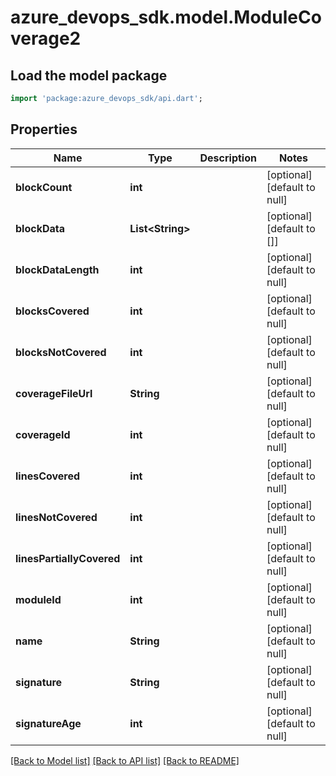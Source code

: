 # azure_devops_sdk.model.ModuleCoverage2

## Load the model package
```dart
import 'package:azure_devops_sdk/api.dart';
```

## Properties
Name | Type | Description | Notes
------------ | ------------- | ------------- | -------------
**blockCount** | **int** |  | [optional] [default to null]
**blockData** | **List&lt;String&gt;** |  | [optional] [default to []]
**blockDataLength** | **int** |  | [optional] [default to null]
**blocksCovered** | **int** |  | [optional] [default to null]
**blocksNotCovered** | **int** |  | [optional] [default to null]
**coverageFileUrl** | **String** |  | [optional] [default to null]
**coverageId** | **int** |  | [optional] [default to null]
**linesCovered** | **int** |  | [optional] [default to null]
**linesNotCovered** | **int** |  | [optional] [default to null]
**linesPartiallyCovered** | **int** |  | [optional] [default to null]
**moduleId** | **int** |  | [optional] [default to null]
**name** | **String** |  | [optional] [default to null]
**signature** | **String** |  | [optional] [default to null]
**signatureAge** | **int** |  | [optional] [default to null]

[[Back to Model list]](../README.md#documentation-for-models) [[Back to API list]](../README.md#documentation-for-api-endpoints) [[Back to README]](../README.md)


